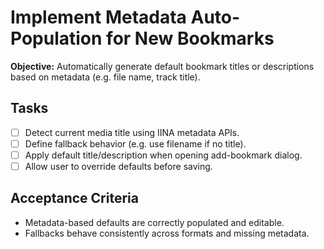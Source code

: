 # Implement Metadata Auto-Population for New Bookmarks

**Objective:** Automatically generate default bookmark titles or descriptions based on metadata (e.g. file name, track title).

## Tasks
- [ ] Detect current media title using IINA metadata APIs.
- [ ] Define fallback behavior (e.g. use filename if no title).
- [ ] Apply default title/description when opening add-bookmark dialog.
- [ ] Allow user to override defaults before saving.

## Acceptance Criteria
- Metadata-based defaults are correctly populated and editable.
- Fallbacks behave consistently across formats and missing metadata.
